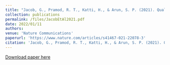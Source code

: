 ```yaml
---
title: "Jacob, G., Pramod, R. T., Katti, H., & Arun, S. P. (2021). Qualitative similarities and differences in visual object representations between brains and deep networks. Nature communications, 12(1), 1-14."
collection: publications
permalink: /files/JacobEtAl2021.pdf
date: 2022/01/11
authors: 
venue: 'Nature Communications'
paperurl: 'https://www.nature.com/articles/s41467-021-22078-3'
citation: 'Jacob, G., Pramod, R. T., Katti, H., & Arun, S. P. (2021). Qualitative similarities and differences in visual object representations between brains and deep networks. Nature communications, 12(1), 1-14.'
---
```


[Download paper here](https://PBS-JHU-Journal-Club.github.io/files/JacobEtAl2021.pdf)
